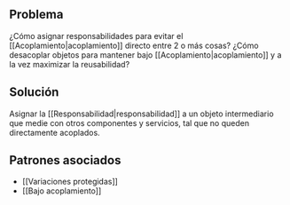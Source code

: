 ## Problema
¿Cómo asignar responsabilidades para evitar el [[Acoplamiento|acoplamiento]] directo entre 2 o más cosas?
¿Cómo desacoplar objetos para mantener bajo [[Acoplamiento|acoplamiento]] y a la vez maximizar la reusabilidad?

## Solución
Asignar la [[Responsabilidad|responsabilidad]] a un objeto intermediario que medie con otros componentes y servicios, tal que no queden directamente acoplados.

## Patrones asociados
- [[Variaciones protegidas]]
- [[Bajo acoplamiento]]